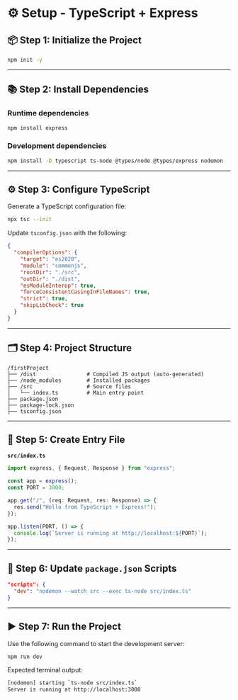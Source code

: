 # ⚙️ Setup - TypeScript + Express

## 📦 Step 1: Initialize the Project

```bash
npm init -y
```

---

## 📚 Step 2: Install Dependencies

### Runtime dependencies

```bash
npm install express
```

### Development dependencies

```bash
npm install -D typescript ts-node @types/node @types/express nodemon
```

---

## ⚙️ Step 3: Configure TypeScript

Generate a TypeScript configuration file:

```bash
npx tsc --init
```

Update `tsconfig.json` with the following:

```json
{
  "compilerOptions": {
    "target": "es2020",
    "module": "commonjs",
    "rootDir": "./src",
    "outDir": "./dist",
    "esModuleInterop": true,
    "forceConsistentCasingInFileNames": true,
    "strict": true,
    "skipLibCheck": true
  }
}
```

---

## 🗂️ Step 4: Project Structure

```text
/firstProject
├── /dist                # Compiled JS output (auto-generated)
├── /node_modules        # Installed packages
├── /src                 # Source files
│   └── index.ts         # Main entry point
├── package.json
├── package-lock.json
├── tsconfig.json
```

---

## 🧠 Step 5: Create Entry File

**`src/index.ts`**

```ts
import express, { Request, Response } from "express";

const app = express();
const PORT = 3000;

app.get("/", (req: Request, res: Response) => {
  res.send("Hello from TypeScript + Express!");
});

app.listen(PORT, () => {
  console.log(`Server is running at http://localhost:${PORT}`);
});
```

---

## 📝 Step 6: Update `package.json` Scripts

```json
"scripts": {
  "dev": "nodemon --watch src --exec ts-node src/index.ts"
}
```

---

## ▶️ Step 7: Run the Project

Use the following command to start the development server:

```bash
npm run dev
```

Expected terminal output:

```bash
[nodemon] starting `ts-node src/index.ts`
Server is running at http://localhost:3000
```
